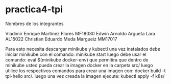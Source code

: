 # practica4-tpi

Nombres de los integrantes

Vladimir Enrique Martínez Flores 	MF18030
Edwin Arnoldo Argueta Lara 		AL15022
Christian Eduardo Meda Margueiz		MM17017

Para esto necesita descargar minikube y kubectl
una vez instalados debe iniciar minikube con el comando:
minikube start
luego debe usar el comando:
eval $(minikube docker-env)
que permitira que dentro de minikube usted pueda crear la imagen docker en la carpeta src/
luego utilice los respectivos comandos para crear una imagen con: docker build -t tpi-hello src/.
luego una vez creada la imagen ejecute:
kubectl apply -f k8s/
